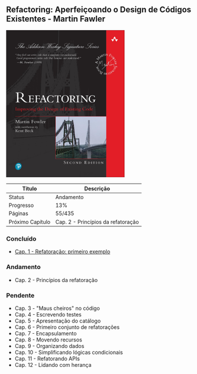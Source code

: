 ## Refactoring: Aperfeiçoando o Design de Códigos Existentes - Martin Fawler

<img src="/readme/refactoring.jpg" alt="Refactoring: Aperfeiçoando o Design de Códigos Existentes - Martin Fowler" title="Refactoring: Aperfeiçoando o Design de Códigos Existentes - Martin Fowler" width="320">

| Título           | Descrição                          |
| ---------------- | ---------------------------------- |
| Status           | Andamento                          |
| Progresso        | 13%                                |
| Páginas          | 55/435                             |
| Próximo Capítulo | Cap. 2 - Princípios da refatoração |

### Concluído

-  [Cap. 1 - Refatoração: primeiro exemplo](https://github.com/mgomesdev/refactoring/tree/main/src/cap-1-refatoracao-primeiro-exemplo)

### Andamento

-  Cap. 2 - Princípios da refatoração

### Pendente

-  Cap. 3 - "Maus cheiros" no código
-  Cap. 4 - Escrevendo testes
-  Cap. 5 - Apresentação do catálogo
-  Cap. 6 - Primeiro conjunto de refatorações
-  Cap. 7 - Encapsulamento
-  Cap. 8 - Movendo recursos
-  Cap. 9 - Organizando dados
-  Cap. 10 - Simplificando lógicas condicionais
-  Cap. 11 - Refatorando APIs
-  Cap. 12 - Lidando com herança

